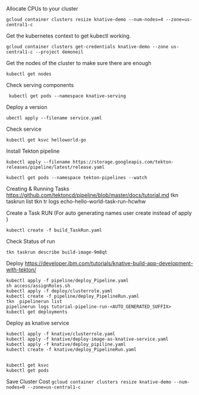 Allocate CPUs to your cluster 

``` gcloud container clusters resize knative-demo --num-nodes=4 --zone=us-central1-c ```

Get the kubernetes context to get kubectl working.

``` gcloud container clusters get-credentials knative-demo --zone us-central1-c --project demoneil ```

Get the nodes of the cluster to make sure there are enough 

```kubectl get nodes```

Check serving components 

``` kubectl get pods --namespace knative-serving```

Deploy a version 

``` ubectl apply --filename service.yaml ```

Check service 

``` kubectl get ksvc helloworld-go ```

Install Tekton pipeline 

```
kubectl apply --filename https://storage.googleapis.com/tekton-releases/pipeline/latest/release.yaml

kubectl get pods --namespace tekton-pipelines --watch
```

Creating & Running Tasks 
https://github.com/tektoncd/pipeline/blob/master/docs/tutorial.md
tkn  taskrun  list
tkn tr logs echo-hello-world-task-run-hcwhw

Create a Task RUN (For auto generating names user create instead of apply )

`kubectl create -f build_TaskRun.yaml`

Check Status of run

`tkn taskrun describe build-image-9m8qt`

Deploy
https://developer.ibm.com/tutorials/knative-build-app-development-with-tekton/

```
kubectl apply -f pipeline/deploy_Pipeline.yaml
sh access/assignRoles.sh
kubectl apply -f deploy/clusterrole.yaml
kubectl create -f pipeline/deploy_PipelineRun.yaml
tkn  pipelinerun list
pipelinerun logs tutorial-pipeline-run-<AUTO_GENERATED_SUFFIX>
kubectl get deployments
```

Deploy as knative service

```
kubectl apply -f knative/clusterrole.yaml
kubectl apply -f knative/deploy-image-as-knative-service.yaml
kubectl apply -f knative/deploy_pipiline.yaml
kubectl create -f knative/deploy_PipelineRun.yaml


kubectl get ksvc
kubectl get pods
```

Save Cluster Cost
``` gcloud container clusters resize knative-demo --num-nodes=0 --zone=us-central1-c ```



